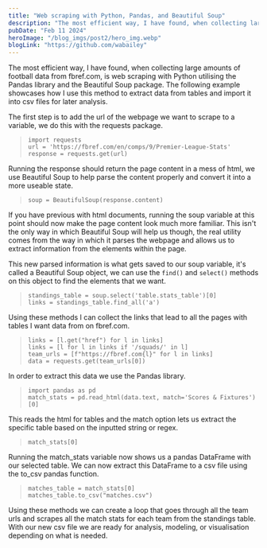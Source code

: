 ```yaml
---
title: "Web scraping with Python, Pandas, and Beautiful Soup"
description: "The most efficient way, I have found, when collecting large amounts of football data from fbref.com, is web scraping with Python."
pubDate: "Feb 11 2024"
heroImage: "/blog_imgs/post2/hero_img.webp"
blogLink: "https://github.com/wabailey"
---
```


The most efficient way, I have found, when collecting large amounts of football data from fbref.com, is web scraping with Python utilising the Pandas library and the Beautiful Soup package. The following example showcases how I use this method to extract data from tables and import it into csv files for later analysis.

The first step is to add the url of the webpage we want to scrape to a variable, we do this with the requests package.

> `import requests`  
> `url = 'https://fbref.com/en/comps/9/Premier-League-Stats'`  
> `response = requests.get(url)`

Running the response should return the page content in a mess of html, we use Beautiful Soup to help parse the content properly and convert it into a more useable state.

> `soup = BeautifulSoup(response.content)`

If you have previous with html documents, running the soup variable at this point should now make the page content look much more familiar. This isn't the only way in which Beautiful Soup will help us though, the real utility comes from the way in which it parses the webpage and allows us to extract information from the elements within the page.

This new parsed information is what gets saved to our soup variable, it's called a Beautiful Soup object, we can use the `find()` and `select()` methods on this object to find the elements that we want.

> `standings_table = soup.select('table.stats_table')[0]`  
> `links = standings_table.find_all('a')`

Using these methods I can collect the links that lead to all the pages with tables I want data from on fbref.com.

> `links = [l.get("href") for l in links]`  
> `links = [l for l in links if '/squads/' in l]`  
> `team_urls = [f"https://fbref.com{l}" for l in links]`  
> `data = requests.get(team_urls[0])`

In order to extract this data we use the Pandas library.

> `import pandas as pd`  
> `match_stats = pd.read_html(data.text, match='Scores & Fixtures')[0]`

This reads the html for tables and the match option lets us extract the specific table based on the inputted string or regex.

> `match_stats[0]`

Running the match_stats variable now shows us a pandas DataFrame with our selected table. We can now extract this DataFrame to a csv file using the to_csv pandas function.

> `matches_table = match_stats[0]`  
> `matches_table.to_csv("matches.csv")`

Using these methods we can create a loop that goes through all the team urls and scrapes all the match stats for each team from the standings table. With our new csv file we are ready for analysis, modeling, or visualisation depending on what is needed.
